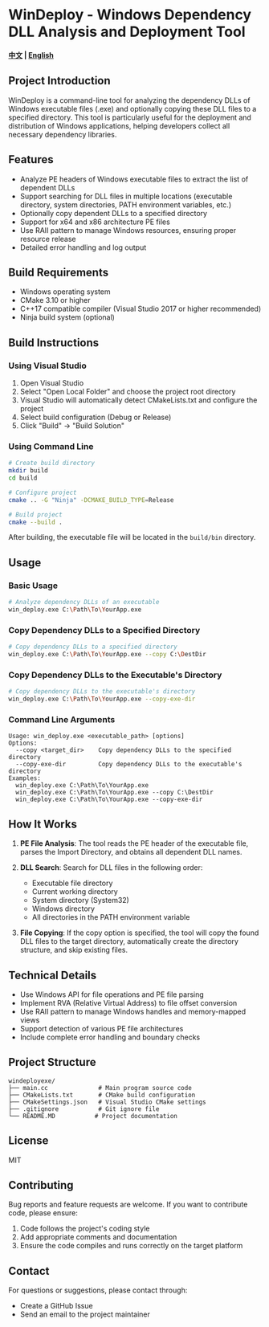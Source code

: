 # WinDeploy - Windows Dependency DLL Analysis and Deployment Tool

**[中文](README_CN.MD) | [English](README.MD)**

## Project Introduction

WinDeploy is a command-line tool for analyzing the dependency DLLs of Windows executable files (.exe) and optionally copying these DLL files to a specified directory. This tool is particularly useful for the deployment and distribution of Windows applications, helping developers collect all necessary dependency libraries.

## Features

- Analyze PE headers of Windows executable files to extract the list of dependent DLLs
- Support searching for DLL files in multiple locations (executable directory, system directories, PATH environment variables, etc.)
- Optionally copy dependent DLLs to a specified directory
- Support for x64 and x86 architecture PE files
- Use RAII pattern to manage Windows resources, ensuring proper resource release
- Detailed error handling and log output

## Build Requirements

- Windows operating system
- CMake 3.10 or higher
- C++17 compatible compiler (Visual Studio 2017 or higher recommended)
- Ninja build system (optional)

## Build Instructions

### Using Visual Studio

1. Open Visual Studio
2. Select "Open Local Folder" and choose the project root directory
3. Visual Studio will automatically detect CMakeLists.txt and configure the project
4. Select build configuration (Debug or Release)
5. Click "Build" -> "Build Solution"

### Using Command Line

```bash
# Create build directory
mkdir build
cd build

# Configure project
cmake .. -G "Ninja" -DCMAKE_BUILD_TYPE=Release

# Build project
cmake --build .
```

After building, the executable file will be located in the `build/bin` directory.

## Usage

### Basic Usage

```bash
# Analyze dependency DLLs of an executable
win_deploy.exe C:\Path\To\YourApp.exe
```

### Copy Dependency DLLs to a Specified Directory

```bash
# Copy dependency DLLs to a specified directory
win_deploy.exe C:\Path\To\YourApp.exe --copy C:\DestDir
```

### Copy Dependency DLLs to the Executable's Directory

```bash
# Copy dependency DLLs to the executable's directory
win_deploy.exe C:\Path\To\YourApp.exe --copy-exe-dir
```

### Command Line Arguments

```
Usage: win_deploy.exe <executable_path> [options]
Options:
  --copy <target_dir>    Copy dependency DLLs to the specified directory
  --copy-exe-dir         Copy dependency DLLs to the executable's directory
Examples:
  win_deploy.exe C:\Path\To\YourApp.exe
  win_deploy.exe C:\Path\To\YourApp.exe --copy C:\DestDir
  win_deploy.exe C:\Path\To\YourApp.exe --copy-exe-dir
```

## How It Works

1. **PE File Analysis**: The tool reads the PE header of the executable file, parses the Import Directory, and obtains all dependent DLL names.
2. **DLL Search**: Search for DLL files in the following order:

   - Executable file directory
   - Current working directory
   - System directory (System32)
   - Windows directory
   - All directories in the PATH environment variable
3. **File Copying**: If the copy option is specified, the tool will copy the found DLL files to the target directory, automatically create the directory structure, and skip existing files.

## Technical Details

- Use Windows API for file operations and PE file parsing
- Implement RVA (Relative Virtual Address) to file offset conversion
- Use RAII pattern to manage Windows handles and memory-mapped views
- Support detection of various PE file architectures
- Include complete error handling and boundary checks

## Project Structure

```
windeployexe/
├── main.cc              # Main program source code
├── CMakeLists.txt       # CMake build configuration
├── CMakeSettings.json   # Visual Studio CMake settings
├── .gitignore           # Git ignore file
└── README.MD           # Project documentation
```

## License

MIT

## Contributing

Bug reports and feature requests are welcome. If you want to contribute code, please ensure:

1. Code follows the project's coding style
2. Add appropriate comments and documentation
3. Ensure the code compiles and runs correctly on the target platform

## Contact

For questions or suggestions, please contact through:

- Create a GitHub Issue
- Send an email to the project maintainer
